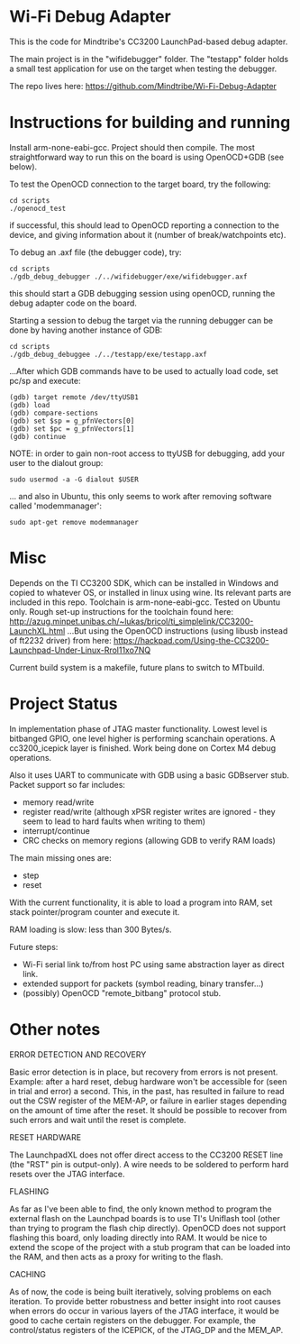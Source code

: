 # Wi-Fi Debug Adapter #

This is the code for Mindtribe's CC3200 LaunchPad-based debug adapter.

The main project is in the "wifidebugger" folder.
The "testapp" folder holds a small test application for use on the target when testing the debugger.


The repo lives here: https://github.com/Mindtribe/Wi-Fi-Debug-Adapter

# Instructions for building and running #

Install arm-none-eabi-gcc. Project should then compile.
The most straightforward way to run this on the board is using OpenOCD+GDB (see below).

To test the OpenOCD connection to the target board, try the following:

```
cd scripts
./openocd_test
```

if successful, this should lead to OpenOCD reporting a connection to the device, and giving information about it (number of break/watchpoints etc).

To debug an .axf file (the debugger code), try:

```
cd scripts
./gdb_debug_debugger ./../wifidebugger/exe/wifidebugger.axf
```

this should start a GDB debugging session using openOCD, running the debug adapter code on the board.

Starting a session to debug the target via the running debugger can be done by having another instance of GDB:

```
cd scripts
./gdb_debug_debuggee ./../testapp/exe/testapp.axf
```

...After which GDB commands have to be used to actually load code, set pc/sp and execute:

```
(gdb) target remote /dev/ttyUSB1
(gdb) load
(gdb) compare-sections
(gdb) set $sp = g_pfnVectors[0]
(gdb) set $pc = g_pfnVectors[1]
(gdb) continue
```

NOTE: in order to gain non-root access to ttyUSB for debugging, add your user to the dialout group:

```
sudo usermod -a -G dialout $USER
```

... and also in Ubuntu, this only seems to work after removing software called 'modemmanager':

```
sudo apt-get remove modemmanager
```


# Misc #

Depends on the TI CC3200 SDK, which can be installed in Windows and copied to whatever OS, or installed in linux using wine. Its relevant parts are included in this repo.
Toolchain is arm-none-eabi-gcc. Tested on Ubuntu only. Rough set-up instructions for the toolchain found here: 
	http://azug.minpet.unibas.ch/~lukas/bricol/ti_simplelink/CC3200-LaunchXL.html
...But using the OpenOCD instructions (using libusb instead of ft2232 driver) from here: 
	https://hackpad.com/Using-the-CC3200-Launchpad-Under-Linux-Rrol11xo7NQ

Current build system is a makefile, future plans to switch to MTbuild.

# Project Status #

In implementation phase of JTAG master functionality. Lowest level is bitbanged GPIO, one level higher is performing scanchain operations. 
A cc3200_icepick layer is finished. Work being done on Cortex M4 debug operations.

Also it uses UART to communicate with GDB using a basic GDBserver stub. Packet support so far includes:
- memory read/write
- register read/write (although xPSR register writes are ignored - they seem to lead to hard faults when writing to them)
- interrupt/continue
- CRC checks on memory regions (allowing GDB to verify RAM loads)

The main missing ones are:
- step
- reset

With the current functionality, it is able to load a program into RAM, set stack pointer/program counter and execute it.

RAM loading is slow: less than 300 Bytes/s.

Future steps:
- Wi-Fi serial link to/from host PC using same abstraction layer as direct link.
- extended support for packets (symbol reading, binary transfer...)
- (possibly) OpenOCD "remote_bitbang" protocol stub.

# Other notes #

ERROR DETECTION AND RECOVERY

Basic error detection is in place, but recovery from errors is not present. Example: after a hard reset, debug hardware won't be accessible for (seen in trial and error) a second. This, in the past, has resulted in failure to read out the CSW register of the MEM-AP, or failure in earlier stages depending on the amount of time after the reset. It should be possible to recover from such errors and wait until the reset is complete.

RESET HARDWARE

The LaunchpadXL does not offer direct access to the CC3200 RESET line (the "RST" pin is output-only). A wire needs to be soldered to perform hard resets over the JTAG interface.

FLASHING

As far as I've been able to find, the only known method to program the external flash on the Launchpad boards is to use TI's Uniflash tool (other than trying to program the flash chip directly). OpenOCD does not support flashing this board, only loading directly into RAM. It would be nice to extend the scope of the project with a stub program that can be loaded into the RAM, and then acts as a proxy for writing to the flash.

CACHING

As of now, the code is being built iteratively, solving problems on each iteration. To provide better robustness and better insight into root causes when errors do occur in various layers of the JTAG interface, it would be good to cache certain registers on the debugger. For example, the control/status registers of the ICEPICK, of the JTAG_DP and the MEM_AP.
